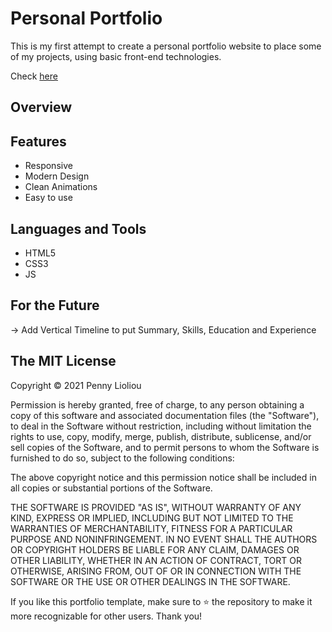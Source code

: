 # Personal Portfolio
This is my first attempt to create a personal portfolio website to place some of my projects, using basic front-end technologies.

Check [here](https://pennylioliou.netlify.app/)

## Overview



## Features
* Responsive
* Modern Design
* Clean Animations
* Easy to use

## Languages and Tools
* HTML5
* CSS3
* JS

## For the Future
&#8594; Add Vertical Timeline to put Summary, Skills, Education and Experience

## The MIT License
Copyright © 2021 Penny Lioliou

Permission is hereby granted, free of charge, to any person obtaining a copy of this software and associated documentation files (the "Software"), to deal in the Software without restriction, including without limitation the rights to use, copy, modify, merge, publish, distribute, sublicense, and/or sell copies of the Software, and to permit persons to whom the Software is furnished to do so, subject to the following conditions:

The above copyright notice and this permission notice shall be included in all copies or substantial portions of the Software.

THE SOFTWARE IS PROVIDED "AS IS", WITHOUT WARRANTY OF ANY KIND, EXPRESS OR IMPLIED, INCLUDING BUT NOT LIMITED TO THE WARRANTIES OF MERCHANTABILITY, FITNESS FOR A PARTICULAR PURPOSE AND NONINFRINGEMENT. IN NO EVENT SHALL THE AUTHORS OR COPYRIGHT HOLDERS BE LIABLE FOR ANY CLAIM, DAMAGES OR OTHER LIABILITY, WHETHER IN AN ACTION OF CONTRACT, TORT OR OTHERWISE, ARISING FROM, OUT OF OR IN CONNECTION WITH THE SOFTWARE OR THE USE OR OTHER DEALINGS IN THE SOFTWARE.



 If you like this portfolio template, make sure to ⭐ the repository to make it more recognizable for other users. Thank you!




